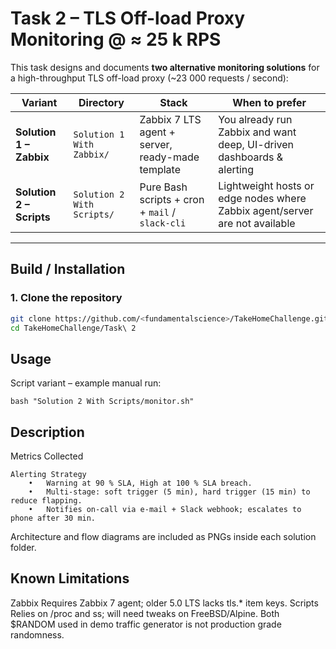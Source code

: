 # Task 2 – TLS Off-load Proxy Monitoring @ ≈ 25 k RPS  

This task designs and documents **two alternative monitoring solutions** for a high-throughput TLS off-load proxy (~23 000 requests / second):

| Variant | Directory | Stack | When to prefer |
|---------|-----------|-------|----------------|
| **Solution 1 – Zabbix** | `Solution 1 With Zabbix/` | Zabbix 7 LTS agent + server, ready-made template | You already run Zabbix and want deep, UI-driven dashboards & alerting |
| **Solution 2 – Scripts** | `Solution 2 With Scripts/` | Pure Bash scripts + cron + `mail` / `slack-cli` | Lightweight hosts or edge nodes where Zabbix agent/server are not available |

---

## Build / Installation

### 1. Clone the repository

```bash
git clone https://github.com/<fundamentalscience>/TakeHomeChallenge.git
cd TakeHomeChallenge/Task\ 2
```
## Usage 

Script variant – example manual run:
```
bash "Solution 2 With Scripts/monitor.sh"
```
## Description

Metrics Collected
```
Alerting Strategy
	•	Warning at 90 % SLA, High at 100 % SLA breach.
	•	Multi-stage: soft trigger (5 min), hard trigger (15 min) to reduce flapping.
	•	Notifies on-call via e-mail + Slack webhook; escalates to phone after 30 min.
```
Architecture and flow diagrams are included as PNGs inside each solution folder.

## Known Limitations
Zabbix
Requires Zabbix 7 agent; older 5.0 LTS lacks tls.* item keys.
Scripts
Relies on /proc and ss; will need tweaks on FreeBSD/Alpine.
Both
$RANDOM used in demo traffic generator is not production grade randomness.
